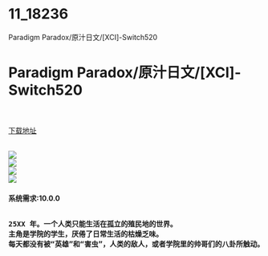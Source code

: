 # 11_18236
Paradigm Paradox/原汁日文/[XCI]-Switch520
# Paradigm Paradox/原汁日文/[XCI]-Switch520
 <br/></br>
[下载地址](https://www.switch520.cc/article/18236 "下载地址")
<br/></br>

<p><img src="https://pic.imgdb.cn/item/60b7737039f6859bc282bca4.jpg"><br>
<strong><img src="https://pic.imgdb.cn/item/60b75bf639f6859bc24d46ce.jpg"></strong><br>
<strong><img src="https://pic.imgdb.cn/item/60b75bf639f6859bc24d478f.png"></strong><br>
<strong><img src="https://pic.imgdb.cn/item/60b75bf639f6859bc24d47c7.jpg">&nbsp;</strong><br>
&nbsp;<br>
<strong>系统需求:10.0.0</strong><br>
<strong>&nbsp;</strong></p>
<pre id="tw-target-text" class="tw-data-text tw-text-large XcVN5d tw-ta" dir="ltr" data-placeholder="翻译"><strong><span class="Y2IQFc" lang="zh-CN">25XX 年。一个人类只能生活在孤立的殖民地的世界。
主角是学院的学生，厌倦了日常生活的枯燥乏味。
每天都没有被“英雄”和“害虫”，人类的敌人，或者学院里的帅哥们的八卦所触动。
</span></strong></pre>
